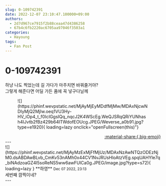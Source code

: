 ```yaml
---
slug: 0-109742391
date: 2022-12-07 23:10:47.100000+09:00
authors:
  - 2d7d967ce7915f2b88ceaa47d4386258
  - 67b4c6fb2220ac6705aa97046f3503a1
categories:
  - Hayoung
tags:
  - Fan Post
---
```


# 0-109742391

<div class="post-container" markdown="1">
<div class="content-container md-sidebar__scrollwrap" markdown="1">

하냥 나도 찍었는데 길 가다가 마주치면 바꿔줄거야? <br>그렇게 해준다면 어딜 가든 품에 꼭 넣구다닐께
<figure markdown="1">
![](https://phinf.wevpstatic.net/MjAyMjEyMDdfMjMw/MDAxNjcwNDIyMjQ2MjIw.oeq1VU3Hy-HV_iOp4_t_f0IcIGgsIQq_nqcJ2K4WScEg.WeQJSRqQRiYUNhash4IJvtb2fBz429b64ITWdofEOUcg.JPEG/Weverse_a0b91.jpg?type=e1920){ loading=lazy onclick="openFullscreen(this)"}
</figure>


</div>
</div>

<div style="text-align: right;" markdown="1">
<a href="https://weverse.io/fromis9/fanpost/0-109742391" style="text-align: right;">:material-share:{.big-emoji}</a>
</div>
---

<div class="comments-container md-sidebar__scrollwrap" markdown="1">
<div class="comment" markdown="1">
<div class='id-container' markdown="1">
![](https://phinf.wevpstatic.net/MjAyMzExMjFfMjUz/MDAxNzAwNTQzODEzNjM0.dsABDAwBLvb_CmKv53nAMh0x44CV1NvJRUsHloAtzVEg.spqUAHYle7q_biNAdzoaGZ4l5soReNS5ww6awFUlCa0g.JPEG/image.jpg?type=s72){ loading=lazy }
**<span class="artist">하영</span>** <small>Dec 07 2022, 23:13</small><br>
</div>
<div class='comment-body' markdown="1">
세번째 깜찍이네?
</div>
</div>
</div>
---
